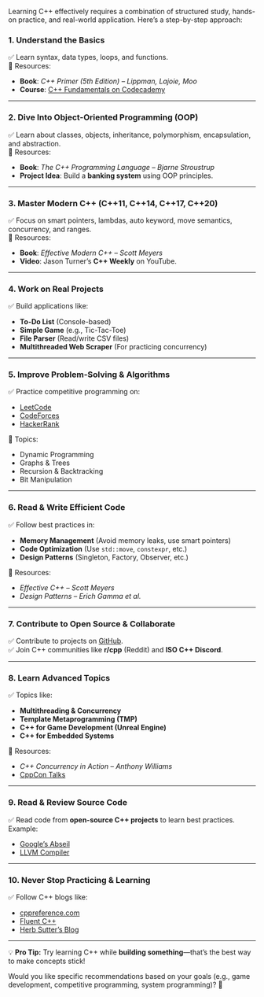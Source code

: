 Learning C++ effectively requires a combination of structured study, hands-on practice, and real-world application. Here’s a step-by-step approach:  

### **1. Understand the Basics**  
✅ Learn syntax, data types, loops, and functions.  
📌 Resources:  
- **Book**: *C++ Primer (5th Edition) – Lippman, Lajoie, Moo*  
- **Course**: [C++ Fundamentals on Codecademy](https://www.codecademy.com/)  

---

### **2. Dive Into Object-Oriented Programming (OOP)**  
✅ Learn about classes, objects, inheritance, polymorphism, encapsulation, and abstraction.  
📌 Resources:  
- **Book**: *The C++ Programming Language – Bjarne Stroustrup*  
- **Project Idea**: Build a **banking system** using OOP principles.  

---

### **3. Master Modern C++ (C++11, C++14, C++17, C++20)**  
✅ Focus on smart pointers, lambdas, auto keyword, move semantics, concurrency, and ranges.  
📌 Resources:  
- **Book**: *Effective Modern C++ – Scott Meyers*  
- **Video**: Jason Turner’s **C++ Weekly** on YouTube.  

---

### **4. Work on Real Projects**  
✅ Build applications like:  
- **To-Do List** (Console-based)  
- **Simple Game** (e.g., Tic-Tac-Toe)  
- **File Parser** (Read/write CSV files)  
- **Multithreaded Web Scraper** (For practicing concurrency)  

---

### **5. Improve Problem-Solving & Algorithms**  
✅ Practice competitive programming on:  
- [LeetCode](https://leetcode.com/)  
- [CodeForces](https://codeforces.com/)  
- [HackerRank](https://www.hackerrank.com/domains/tutorials/10-days-of-code)  

📌 Topics:  
- Dynamic Programming  
- Graphs & Trees  
- Recursion & Backtracking  
- Bit Manipulation  

---

### **6. Read & Write Efficient Code**  
✅ Follow best practices in:  
- **Memory Management** (Avoid memory leaks, use smart pointers)  
- **Code Optimization** (Use `std::move`, `constexpr`, etc.)  
- **Design Patterns** (Singleton, Factory, Observer, etc.)  

📌 Resources:  
- *Effective C++ – Scott Meyers*  
- *Design Patterns – Erich Gamma et al.*  

---

### **7. Contribute to Open Source & Collaborate**  
✅ Contribute to projects on [GitHub](https://github.com/).  
✅ Join C++ communities like **r/cpp** (Reddit) and **ISO C++ Discord**.  

---

### **8. Learn Advanced Topics**  
✅ Topics like:  
- **Multithreading & Concurrency**  
- **Template Metaprogramming (TMP)**  
- **C++ for Game Development (Unreal Engine)**  
- **C++ for Embedded Systems**  

📌 Resources:  
- *C++ Concurrency in Action – Anthony Williams*  
- [CppCon Talks](https://www.youtube.com/user/CppCon)  

---

### **9. Read & Review Source Code**  
✅ Read code from **open-source C++ projects** to learn best practices.  
Example:  
- [Google’s Abseil](https://github.com/abseil/abseil-cpp)  
- [LLVM Compiler](https://github.com/llvm/llvm-project)  

---

### **10. Never Stop Practicing & Learning**  
✅ Follow C++ blogs like:  
- [cppreference.com](https://en.cppreference.com/w/)  
- [Fluent C++](https://www.fluentcpp.com/)  
- [Herb Sutter’s Blog](http://www.gotw.ca/)  

---

💡 **Pro Tip:** Try learning C++ while **building something**—that’s the best way to make concepts stick!  

Would you like specific recommendations based on your goals (e.g., game development, competitive programming, system programming)? 🚀
